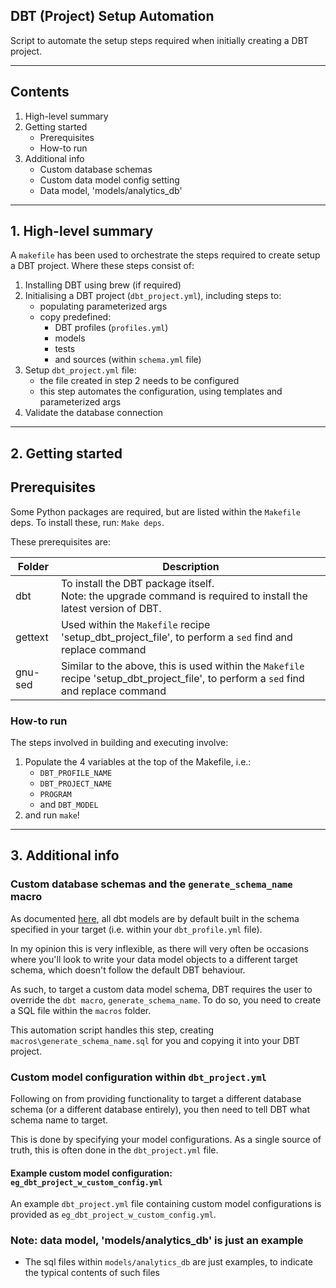 ## DBT (Project) Setup Automation

Script to automate the setup steps required when initially creating a DBT project.

---

## Contents

1. High-level summary
2. Getting started
    * Prerequisites
    * How-to run
3. Additional info
    * Custom database schemas
    * Custom data model config setting
    * Data model, 'models/analytics_db'
---

## 1. High-level summary

A `makefile` has been used to orchestrate the steps required to create setup a DBT project. Where these steps consist of:

1) Installing DBT using brew (if required)
2) Initialising a DBT project (`dbt_project.yml`), including steps to:
    * populating parameterized args
    * copy predefined:
        - DBT profiles (`profiles.yml`)
        - models
        - tests
        - and sources (within `schema.yml` file)
3) Setup `dbt_project.yml` file:
    * the file created in step 2 needs to be configured
    * this step automates the configuration, using templates and parameterized args
4) Validate the database connection

---

## 2. Getting started

## Prerequisites

Some Python packages are required, but are listed within the `Makefile` deps. To install these, run: `Make deps`.

These prerequisites are:

| Folder | Description                  |
| -------| -----------------------------|
| dbt | To install the DBT package itself.<br/>Note: the upgrade command is required to install the latest version of DBT. |
| gettext | Used within the `Makefile` recipe 'setup_dbt_project_file', to perform a `sed` find and replace command |
| gnu-sed | Similar to the above, this is used within the `Makefile` recipe 'setup_dbt_project_file', to perform a `sed` find and replace command |

### How-to run

The steps involved in building and executing involve:

1) Populate the 4 variables at the top of the Makefile, i.e.:
    * `DBT_PROFILE_NAME`
    * `DBT_PROJECT_NAME`
    * `PROGRAM`
    * and `DBT_MODEL`
2) and run `make`!

---

## 3. Additional info

### Custom database schemas and the `generate_schema_name` macro

As documented [here](https://docs.getdbt.com/docs/building-a-dbt-project/building-models/using-custom-schemas), all dbt models are by default built in the schema specified in your target (i.e. within your `dbt_profile.yml` file).

In my opinion this is very inflexible, as there will very often be occasions where you'll look to write your data model objects to a different target schema, which doesn't follow the default DBT behaviour.

As such, to target a custom data model schema, DBT requires the user to override the `dbt macro`, `generate_schema_name`. To do so, you need to create a SQL file within the `macros` folder.

This automation script handles this step, creating `macros\generate_schema_name.sql` for you and copying it into your DBT project.

### Custom model configuration within `dbt_project.yml`

Following on from providing functionality to target a different database schema (or a different database entirely), you then need to tell DBT what schema name to target.

This is done by specifying your model configurations. As a single source of truth, this is often done in the `dbt_project.yml` file.

#### Example custom model configuration: `eg_dbt_project_w_custom_config.yml`

An example `dbt_project.yml` file containing custom model configurations is provided as `eg_dbt_project_w_custom_config.yml`.

### Note: data model, 'models/analytics_db' is just an example

* The sql files within `models/analytics_db` are just examples, to indicate the typical contents of such files

